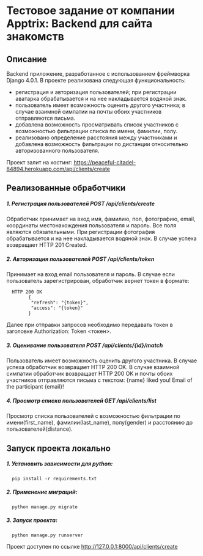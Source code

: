 # Тестовое задание от компании Apptrix: Backend для сайта знакомств

## Описание

Backend приложение, разработанное с использованием фреймворка Django 4.0.1.
В проекте реализована следующая функциональность:

- регистрация и авторизация пользователей; при регистрации аватарка обрабатывается и на нее накладывается водяной знак.
- пользователь имеет возможность оценить другого участника; в случае взаимной симпатии на почты обоих участников отправляются письма.
- добавлена возможность просматривать список участников с возможностью фильтрации списка по имени, фамилии, полу.
- реализовано определение расстояния между участниками и добавлена возможность фильтрации по дистанции относительно авторизованного пользователя.

Проект залит на хостинг: https://peaceful-citadel-84894.herokuapp.com/api/clients/create

## Реализованные обработчики 

##### 1. Регистрация пользователей POST /api/clients/create

Обработчик принимает на вход имя, фамилию, пол, фотографию, email, координаты местонахождения пользователя и пароль. Все поля являются обязательными. При регистрации фотография обрабатывается и на нее накладывается водяной знак. В случае успеха возвращает HTTP 201 Created.

##### 2. Авторизация пользователей POST /api/clients/token

Принимает на вход email пользователя и пароль. В случае если пользователь зарегистрирован, обработчик вернет токен в формате: 

      HTTP 200 OK
            {
             "refresh": "{token}",
             "access": "{token}"
            }

Далее при отправки запросов необходимо передавать токен в заголовке Authorization: Token <токен>.

##### 3. Оценивание пользователя POST /api/clients/{id}/match

Пользователь имеет возможность оценить другого участника. В случае успеха обработчик возвращает HTTP 200 OK.
В случае взаимной симпатии обработчик возвращает HTTP 200 OK и почты обоих участников отправляются письма с текстом: {name} liked you! Email of the participant {email}!

##### 4. Просмотр списка пользователей GET /api/clients/list

Просмотр списка пользователей с возможностью фильтрации по имени(first_name), фамилии(last_name), полу(gender) и расстоянию до пользователей(distance).

## Запуск проекта локально

##### 1. Установить зависимости для python:

      pip install -r requirements.txt
      
##### 2. Применение миграций:

      python manage.py migrate

##### 3. Запуск проекта:

      python manage.py runserver
      
Проект доступен по ссылке http://127.0.0.1:8000/api/clients/create
